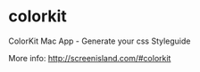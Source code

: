 # colorkit
ColorKit Mac App - Generate your css Styleguide

More info:
http://screenisland.com/#colorkit
